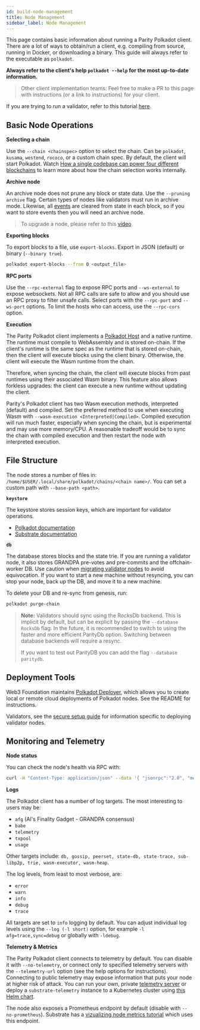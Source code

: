 ```yaml
---
id: build-node-management
title: Node Management
sidebar_label: Node Management
---
```


This page contains basic information about running a Parity Polkadot client. There are a lot of ways
to obtain/run a client, e.g. compiling from source, running in Docker, or downloading a binary. This
guide will always refer to the executable as `polkadot`.

**Always refer to the client's help `polkadot --help` for the most up-to-date information.**

> Other client implementation teams: Feel free to make a PR to this page with instructions (or a
> link to instructions) for your client.

If you are trying to run a validator, refer to this tutorial
[here](maintain-guides-how-to-validate-polkadot).

## Basic Node Operations

**Selecting a chain**

Use the `--chain <chainspec>` option to select the chain. Can be `polkadot`, `kusama`, `westend`,
`rococo`, or a custom chain spec. By default, the client will start Polkadot. Watch
[How a single codebase can power four different blockchains](https://www.youtube.com/watch?v=i9vNCHz6wO4)
to learn more about how the chain selection works internally.

**Archive node**

An archive node does not prune any block or state data. Use the `--pruning archive` flag. Certain
types of nodes like validators must run in archive mode. Likewise, all
[events](build-protocol-info#events) are cleared from state in each block, so if you want to store
events then you will need an archive node.

> To upgrade a node, please refer to this
> [video](https://www.youtube.com/watch?v=5LtcdBR9F40&list=PLOyWqupZ-WGuAuS00rK-pebTMAOxW41W8&index=5)

**Exporting blocks**

To export blocks to a file, use `export-blocks`. Export in JSON (default) or binary
(`--binary true`).

```bash
polkadot export-blocks --from 0 <output_file>
```

**RPC ports**

Use the `--rpc-external` flag to expose RPC ports and `--ws-external` to expose websockets. Not all
RPC calls are safe to allow and you should use an RPC proxy to filter unsafe calls. Select ports
with the `--rpc-port` and `--ws-port` options. To limit the hosts who can access, use the
`--rpc-cors` option.

**Execution**

The Parity Polkadot client implements a [Polkadot Host](learn-polkadot-host) and a native runtime.
The runtime must compile to WebAssembly and is stored on-chain. If the client's runtime is the same
spec as the runtime that is stored on-chain, then the client will execute blocks using the client
binary. Otherwise, the client will execute the Wasm runtime from the chain.

Therefore, when syncing the chain, the client will execute blocks from past runtimes using their
associated Wasm binary. This feature also allows forkless upgrades: the client can execute a new
runtime without updating the client.

Parity's Polkadot client has two Wasm execution methods, interpreted (default) and compiled. Set the
preferred method to use when executing Wasm with `--wasm-execution <Interpreted|Compiled>`. Compiled
execution will run much faster, especially when syncing the chain, but is experimental and may use
more memory/CPU. A reasonable tradeoff would be to sync the chain with compiled execution and then
restart the node with interpreted execution.

## File Structure

The node stores a number of files in: `/home/$USER/.local/share/polkadot/chains/<chain name>/`. You
can set a custom path with `--base-path <path>`.

**`keystore`**

The keystore stores session keys, which are important for validator operations.

- [Polkadot documentation](learn-keys#session-keys)
- [Substrate documentation](https://substrate.dev/docs/en/knowledgebase/learn-substrate/session-keys)

**`db`**

The database stores blocks and the state trie. If you are running a validator node, it also stores
GRANDPA pre-votes and pre-commits and the offchain-worker DB. Use caution when
[migrating validator nodes](maintain-guides-how-to-upgrade) to avoid equivocation. If you want to
start a new machine without resyncing, you can stop your node, back up the DB, and move it to a new
machine.

To delete your DB and re-sync from genesis, run:

```bash
polkadot purge-chain
```

> **Note:** Validators should sync using the RocksDb backend. This is implicit by default, but can
> be explicit by passing the `--database RocksDb` flag. In the future, it is recommended to switch
> to using the faster and more efficient ParityDb option. Switching between database backends will
> require a resync.
>
> If you want to test out ParityDB you can add the flag `--database paritydb`.

## Deployment Tools

Web3 Foundation maintains [Polkadot Deployer](https://github.com/w3f/polkadot-deployer), which
allows you to create local or remote cloud deployments of Polkadot nodes. See the README for
instructions.

Validators, see the [secure setup guide](maintain-guides-how-to-use-polkadot-secure-validator) for
information specific to deploying validator nodes.

## Monitoring and Telemetry

**Node status**

You can check the node's health via RPC with:

```bash
curl -H "Content-Type: application/json" --data '{ "jsonrpc":"2.0", "method":"system_health", "params":[],"id":1 }' localhost:9933 
```

**Logs**

The Polkadot client has a number of log targets. The most interesting to users may be:

- `afg` (Al's Finality Gadget - GRANDPA consensus)
- `babe`
- `telemetry`
- `txpool`
- `usage`

Other targets include:
`db, gossip, peerset, state-db, state-trace, sub-libp2p, trie, wasm-executor, wasm-heap`.

The log levels, from least to most verbose, are:

- `error`
- `warn`
- `info`
- `debug`
- `trace`

All targets are set to `info` logging by default. You can adjust individual log levels using the
`--log (-l short)` option, for example `-l afg=trace,sync=debug` or globally with `-ldebug`.

**Telemetry & Metrics**

The Parity Polkadot client connects to telemetry by default. You can disable it with
`--no-telemetry`, or connect only to specified telemetry servers with the `--telemetry-url` option
(see the help options for instructions). Connecting to public telemetry may expose information that
puts your node at higher risk of attack. You can run your own, private
[telemetry server](https://github.com/paritytech/substrate-telemetry) or deploy a
`substrate-telemetry` instance to a Kubernetes cluster using
[this Helm chart](https://github.com/w3f/substrate-telemetry-chart).

The node also exposes a Prometheus endpoint by default (disable with `--no-prometheus`). Substrate
has a
[vizualizing node metrics tutorial](https://substrate.dev/docs/en/tutorials/visualize-node-metrics/)
which uses this endpoint.
